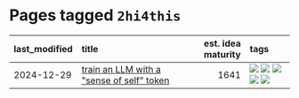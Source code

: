 # Pages tagged `2hi4this`

|last_modified|title|est. idea maturity|tags
|:---|:---|---:|:---|
|2024-12-29|[train an LLM with a "sense of self" token](../llm_sense_of_self.md)|1641|[![](https://img.shields.io/badge/tag-2hi4this-683f3)](../tags/2hi4this.md) [![](https://img.shields.io/badge/tag-ai_philosophy-96bcc)](../tags/ai_philosophy.md) [![](https://img.shields.io/badge/tag-experimental-77485f)](../tags/experimental.md) [![](https://img.shields.io/badge/tag-llm-e839f4)](../tags/llm.md) [![](https://img.shields.io/badge/tag-theory_of_mind-b08442)](../tags/theory_of_mind.md)|